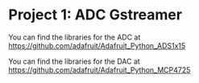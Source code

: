# Project 1: ADC Gstreamer




You can find the libraries for the ADC at
https://github.com/adafruit/Adafruit_Python_ADS1x15

You can find the libraries for the DAC at 
https://github.com/adafruit/Adafruit_Python_MCP4725
